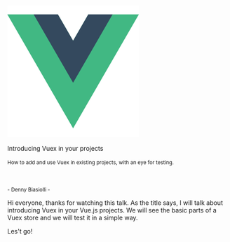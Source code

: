 ![Vue logo](slides/vuex/images/vue-logo.svg)

Introducing Vuex in your projects

<small>
How to add and use Vuex in existing projects, with an eye for testing.
</small>

&nbsp;

<small>- Denny Biasiolli -</small>

<aside class="notes">
Hi everyone, thanks for watching this talk.
As the title says, I will talk about introducing Vuex in your Vue.js projects.
We will see the basic parts of a Vuex store and we will test it in a simple way.

Les't go!
</aside>
